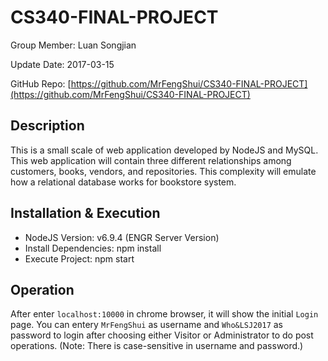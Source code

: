 # CS340-FINAL-PROJECT

Group Member: Luan Songjian

Update Date: 2017-03-15

GitHub Repo: [https://github.com/MrFengShui/CS340-FINAL-PROJECT](https://github.com/MrFengShui/CS340-FINAL-PROJECT)

## Description

This is a small scale of web application developed by NodeJS and MySQL. This web application will contain three different relationships among customers, books, vendors, and repositories. This complexity will emulate how a relational database works for bookstore system.

## Installation & Execution

* NodeJS Version: v6.9.4 (ENGR Server Version)
* Install Dependencies: npm install
* Execute Project: npm start

## Operation

After enter `localhost:10000` in chrome browser, it will show the initial `Login` page. You can entery `MrFengShui` as username and `Who&LSJ2017` as password to login after choosing either Visitor or Administrator to do post operations. (Note: There is case-sensitive in username and password.)

